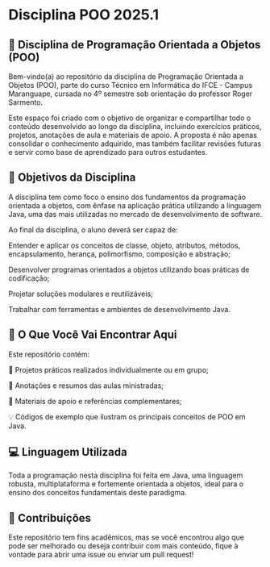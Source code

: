 # Disciplina POO 2025.1

## 📘 Disciplina de Programação Orientada a Objetos (POO)
Bem-vindo(a) ao repositório da disciplina de Programação Orientada a Objetos (POO), parte do curso Técnico em Informática do IFCE - Campus Maranguape, cursada no 4º semestre sob orientação do professor Roger Sarmento.

Este espaço foi criado com o objetivo de organizar e compartilhar todo o conteúdo desenvolvido ao longo da disciplina, incluindo exercícios práticos, projetos, anotações de aula e materiais de apoio. A proposta é não apenas consolidar o conhecimento adquirido, mas também facilitar revisões futuras e servir como base de aprendizado para outros estudantes.

## 🎯 Objetivos da Disciplina
A disciplina tem como foco o ensino dos fundamentos da programação orientada a objetos, com ênfase na aplicação prática utilizando a linguagem Java, uma das mais utilizadas no mercado de desenvolvimento de software.

Ao final da disciplina, o aluno deverá ser capaz de:

Entender e aplicar os conceitos de classe, objeto, atributos, métodos, encapsulamento, herança, polimorfismo, composição e abstração;

Desenvolver programas orientados a objetos utilizando boas práticas de codificação;

Projetar soluções modulares e reutilizáveis;

Trabalhar com ferramentas e ambientes de desenvolvimento Java.

## 🧰 O Que Você Vai Encontrar Aqui
Este repositório contém:


🧪 Projetos práticos realizados individualmente ou em grupo;

📝 Anotações e resumos das aulas ministradas;

📎 Materiais de apoio e referências complementares;

💡 Códigos de exemplo que ilustram os principais conceitos de POO em Java.

## 💻 Linguagem Utilizada
Toda a programação nesta disciplina foi feita em Java, uma linguagem robusta, multiplataforma e fortemente orientada a objetos, ideal para o ensino dos conceitos fundamentais deste paradigma.

## 🤝 Contribuições
Este repositório tem fins acadêmicos, mas se você encontrou algo que pode ser melhorado ou deseja contribuir com mais conteúdo, fique à vontade para abrir uma issue ou enviar um pull request!
